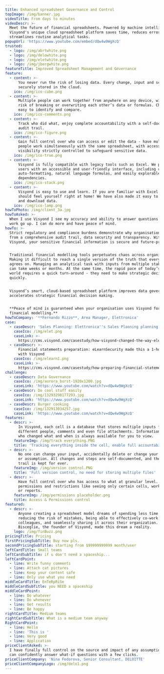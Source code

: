 ```yaml
---
title: Enhanced spreadsheet Governance and Control
topImage: /img/banner.jpg
videoTitle: From days to minutes
videoDescr: >-
  Meet the future of financial spreadsheets. Powered by machine intelligence,
  Visyond's unique cloud spreadsheet platform saves time, reduces errors and
  streamlines routine analytical tasks.
popupUrl: 'https://www.youtube.com/embed/dQw4w9WgXcQ'
trusted:
  - logo: /img/abrtwhite.png
  - logo: /img/delowhite.png
  - logo: /img/eletwhite.png
  - logo: /img/jbergwhite.png
featureTitle: Improved Spreadsheet Management and Governance
feature:
  - content: >-
      You never run the risk of losing data. Every change, input and scenario is
      securely stored in the cloud.
    ico: /img/ico-cube.png
  - content: >-
      Multiple people can work together from anywhere on any device, without the
      risk of breaking or overwriting each other’s data or formulas. Changes are
      easy to identify and compare.
    ico: /img/ico-comments.png
  - content: >-
      Track who did what, enjoy complete accountability with a self-documenting
      audit trail.
    ico: /img/ico-figure.png
  - content: >-
      Gain full control over who can access or edit the data - have multiple
      people work simultaneously with the same spreadsheet, with access and
      visibility strictly controlled to safeguard sensitive data.
    ico: /img/ico-true.png
  - content: >-
      Visyond is fully compatible with legacy tools such as Excel. We provide
      users with an accessible and user-friendly interface, including cell
      auto-formatting, natural language formulas, and easily explorable cell
      dependencies.
    ico: /img/ico-stack.png
  - content: >-
      Visyond is easy to use and learn. If you are familiar with Excel then you
      should feel yourself right at home! We have also made it easy to import
      and download data. 
    ico: /img/ico-lamp.png
howToPhoto: /img/client_3a.jpg
howToAsked: >-
  When I use Visyond I see my accuracy and ability to answer questions about my
  work go up. I can do more and have peace of mind.
howTo: >-
  Strict regulatory and compliance burdens demonstrate why organisations benefit
  from a comprehensive audit trail, data security and transparency. With
  Visyond, your sensitive financial information is secure and future-proofed.


  Traditional financial modelling tools perpetuates chaos across organisations.
  Making it difficult to reach a single version of the truth that everyone
  agrees on. Managing an analytical task with inputs from multiple stakeholders
  can take weeks or months. At the same time, the rapid pace of today’s business
  world requires a quick turn-around - they need to make strategic decisions
  quickly.


  Visyond’s smart, cloud-based spreadsheet platform improves data governance and
  accelerates strategic financial decision making.


  **Peace of mind is guaranteed when your organisation uses Visyond for
  financial modelling.**
howToCompany: '**Fernando Rizzo**, Area Manager, Elettronica'
case:
  - caseDescr: 'Sales Planning: Elettronica''s Sales Planning planning from weeks to hours'
    caseIco: /img/elet.png
    caseLink: >-
      https://cms.visyond.com/casestudy/how-visyond-changed-the-way-elettronica-planned-their-sales-and-shortened-the-process-from-weeks-to-hours/
  - caseDescr: >-
      Financial statements preparation: eLearnSecurity made this a 1-hour job
      with Visyond
    caseIco: /img/elearn1.png
    caseLink: >-
      https://cms.visyond.com/casestudy/how-preparing-financial-statements-with-no-training-in-finance-became-a-1-hour-job/
challenge:
  - caseDescr: Data Governance
    caseIco: /img/aurora_burst-1920x1200.jpg
    caseLink: 'https://www.youtube.com/watch?v=dQw4w9WgXcQ'
  - caseDescr: Do cool stuff easily
    caseIco: /img/13293290177293.jpg
    caseLink: 'https://www.youtube.com/watch?v=dQw4w9WgXcQ'
  - caseDescr: Burger cooking
    caseIco: /img/132913034257.jpg
    caseLink: 'https://www.youtube.com/watch?v=dQw4w9WgXcQ'
features:
  - descr: >-
      In Visyond, each cell is a database that stores multiple inputs from
      different people, comments and even file attachments. Information about
      who changed what and when is always available for you to view.
    featureImg: /img/track everything.PNG
    title: 'Tracking everything inside the cell, enable full accountability'
  - descr: >-
      No one can change your input, accidentally delete or change your formula
      or assumption. All changes and steps are self-documented, and the audit
      trail is kept for ever.
    featureImg: /img/version control.PNG
    title: 'Full version control, no need for storing multiple files'
  - descr: >-
      Have full control over who has access to what at granular level. Manage
      permissions and restrictions like seeing only certain cells, worksheets,
      or reports.
    featureImg: /img/permissions placeholder.png
    title: Access & Permissions control
featured:
  - descr: >-
      Anyone creating a spreadsheet model dreams of spending less time on it,
      reducing the risk of mistakes, being able to effectively co-work with
      colleagues, and seamlessly sharing it across their organization. Gianluca
      Bisceglie, the founder of Visyond, made this dream a reality.
    logo: /img/finBuzz.png
pricingTitle: Pricing
firstPricingSubTitle: Buy now pls.
secondPricingSubTitle: starting from $99999999999 month/user
leftCardTitle: Small teams
leftCardSubTitle: if u don't need a spaceship...
leftCardPoint:
  - line: Write funny comments
  - line: Attach cat pictures
  - line: Keep your content safe
  - line: Only use what you need
middleCardTitle: EnTeRpRiSe
middleCardSubTitle: you NEED a spaceship
middleCardPoint:
  - line: Do whatever
  - line: Do whenever
  - line: Get results
  - line: Be happy
rightCardTitle: Medium teams
rightCardSubTitle: What is a medium team anyway
RightCardPoint:
  - line: Hello
  - line: 'This is '
  - line: Very good
  - line: Application
priceClientAsked: >-
  I have finally full control on the source and impact of any assumptions, and
  can confidently answer what-if questions with a few clicks.
priceClientCompany: 'Nina Fedorova, Senior Consultant, DELOITTE'
priceClientCompanyLogo: /img/delo1.png
---
```



